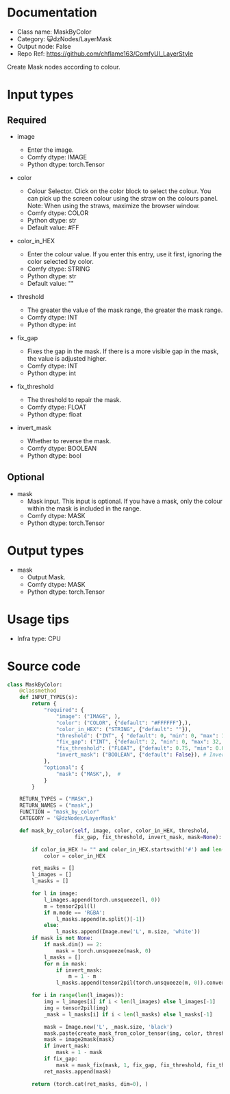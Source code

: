 # Documentation
- Class name: MaskByColor
- Category: 😺dzNodes/LayerMask
- Output node: False
- Repo Ref: https://github.com/chflame163/ComfyUI_LayerStyle

Create Mask nodes according to colour.

# Input types

## Required

- image
    - Enter the image.
    - Comfy dtype: IMAGE
    - Python dtype: torch.Tensor

- color
    - Colour Selector. Click on the color block to select the colour. You can pick up the screen colour using the straw on the colours panel. Note: When using the straws, maximize the browser window.
    - Comfy dtype: COLOR
    - Python dtype: str
    - Default value: #FF

- color_in_HEX
    - Enter the colour value. If you enter this entry, use it first, ignoring the color selected by color.
    - Comfy dtype: STRING
    - Python dtype: str
    - Default value: ""

- threshold
    - The greater the value of the mask range, the greater the mask range.
    - Comfy dtype: INT
    - Python dtype: int

- fix_gap
    - Fixes the gap in the mask. If there is a more visible gap in the mask, the value is adjusted higher.
    - Comfy dtype: INT
    - Python dtype: int

- fix_threshold
    - The threshold to repair the mask.
    - Comfy dtype: FLOAT
    - Python dtype: float

- invert_mask
    - Whether to reverse the mask.
    - Comfy dtype: BOOLEAN
    - Python dtype: bool

## Optional

- mask
    - Mask input. This input is optional. If you have a mask, only the colour within the mask is included in the range.
    - Comfy dtype: MASK
    - Python dtype: torch.Tensor

# Output types

- mask
    - Output Mask.
    - Comfy dtype: MASK
    - Python dtype: torch.Tensor

# Usage tips
- Infra type: CPU

# Source code
```python
class MaskByColor:
    @classmethod
    def INPUT_TYPES(s):
        return {
            "required": {
                "image": ("IMAGE", ),
                "color": ("COLOR", {"default": "#FFFFFF"},),
                "color_in_HEX": ("STRING", {"default": ""}),
                "threshold": ("INT", { "default": 0, "min": 0, "max": 100, "step": 1, }),
                "fix_gap": ("INT", {"default": 2, "min": 0, "max": 32, "step": 1}),
                "fix_threshold": ("FLOAT", {"default": 0.75, "min": 0.01, "max": 0.99, "step": 0.01}),
                "invert_mask": ("BOOLEAN", {"default": False}), # Invert mask
            },
            "optional": {
                "mask": ("MASK",),  #
            }
        }

    RETURN_TYPES = ("MASK",)
    RETURN_NAMES = ("mask",)
    FUNCTION = "mask_by_color"
    CATEGORY = '😺dzNodes/LayerMask'

    def mask_by_color(self, image, color, color_in_HEX, threshold,
                      fix_gap, fix_threshold, invert_mask, mask=None):

        if color_in_HEX != "" and color_in_HEX.startswith('#') and len(color_in_HEX) == 7:
            color = color_in_HEX

        ret_masks = []
        l_images = []
        l_masks = []

        for l in image:
            l_images.append(torch.unsqueeze(l, 0))
            m = tensor2pil(l)
            if m.mode == 'RGBA':
                l_masks.append(m.split()[-1])
            else:
                l_masks.append(Image.new('L', m.size, 'white'))
        if mask is not None:
            if mask.dim() == 2:
                mask = torch.unsqueeze(mask, 0)
            l_masks = []
            for m in mask:
                if invert_mask:
                    m = 1 - m
                l_masks.append(tensor2pil(torch.unsqueeze(m, 0)).convert('L'))

        for i in range(len(l_images)):
            img = l_images[i] if i < len(l_images) else l_images[-1]
            img = tensor2pil(img)
            _mask = l_masks[i] if i < len(l_masks) else l_masks[-1]

            mask = Image.new('L', _mask.size, 'black')
            mask.paste(create_mask_from_color_tensor(img, color, threshold), mask=_mask)
            mask = image2mask(mask)
            if invert_mask:
                mask = 1 - mask
            if fix_gap:
                mask = mask_fix(mask, 1, fix_gap, fix_threshold, fix_threshold)
            ret_masks.append(mask)

        return (torch.cat(ret_masks, dim=0), )
```